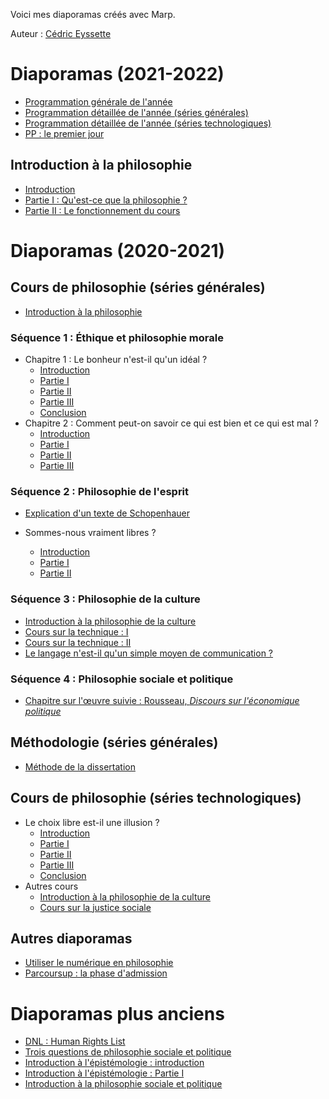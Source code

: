 Voici mes diaporamas créés avec Marp.

Auteur : [Cédric Eyssette](https://eyssette.github.io/)

# Diaporamas (2021-2022)

- [Programmation générale de l'année](https://eyssette.github.io/marp-slides/slides/plan-2021-2022.html)
- [Programmation détaillée de l'année (séries générales)](https://eyssette.github.io/marp-slides/slides/plan-details-2021-2022.html)
- [Programmation détaillée de l'année (séries technologiques)](https://eyssette.github.io/marp-slides/slides/plan-details-techno-2021-2022.html)
- [PP : le premier jour](https://eyssette.github.io/marp-slides/slides/pp21-premier-jour.html)

## Introduction à la philosophie

- [Introduction](introduction-philosophie-21.html)
- [Partie I : Qu'est-ce que la philosophie ?](introduction-philosophie-21-partie-1.html)
- [Partie II : Le fonctionnement du cours](introduction-philosophie-21-partie-2.html)

# Diaporamas (2020-2021)

## Cours de philosophie (séries générales)

- [Introduction à la philosophie](https://eyssette.github.io/marp-slides/slides/introduction-philosophie.html)

### Séquence 1 : Éthique et philosophie morale

- Chapitre 1 : Le bonheur n'est-il qu'un idéal ?
	- [Introduction](https://eyssette.github.io/marp-slides/slides/Le_bonheur_n_est_il_qu_un_ideal-introduction.html)
	- [Partie I](https://eyssette.github.io/marp-slides/slides/Le_bonheur_n_est_il_qu_un_ideal-partieI.html)
	- [Partie II](https://eyssette.github.io/marp-slides/slides/Le_bonheur_n_est_il_qu_un_ideal-partieII.html)
	- [Partie III](https://eyssette.github.io/marp-slides/slides/Le_bonheur_n_est_il_qu_un_ideal-partieIII.html)
	- [Conclusion](https://eyssette.github.io/marp-slides/slides/Le_bonheur_n_est_il_qu_un_ideal-conclusion.html)
- Chapitre 2 : Comment peut-on savoir ce qui est bien et ce qui est mal ?
	- [Introduction](https://eyssette.github.io/marp-slides/slides/Comment_peut_on_savoir_ce_qui_est_bien_et_ce_qui_est_mal-introduction.html)
	- [Partie I](https://eyssette.github.io/marp-slides/slides/Comment_peut_on_savoir_ce_qui_est_bien_et_ce_qui_est_mal-partieI.html)
	- [Partie II](https://eyssette.github.io/marp-slides/slides/Comment_peut_on_savoir_ce_qui_est_bien_et_ce_qui_est_mal-partieII.html)
	- [Partie III](https://eyssette.github.io/marp-slides/slides/Comment_peut_on_savoir_ce_qui_est_bien_et_ce_qui_est_mal-partieIII.html)

### Séquence 2 : Philosophie de l'esprit

- [Explication d'un texte de Schopenhauer](https://eyssette.github.io/marp-slides/slides/Explication_texte_Schopenhauer.html)

- Sommes-nous vraiment libres ?
	- [Introduction](https://eyssette.github.io/marp-slides/slides/Sommes_nous_vraiment_libres-introduction.html)
	- [Partie I](https://eyssette.github.io/marp-slides/slides/Sommes_nous_vraiment_libres-partieI.html)
	- [Partie II](https://eyssette.github.io/marp-slides/slides/Sommes_nous_vraiment_libres-partieII.html)

### Séquence 3 : Philosophie de la culture

- [Introduction à la philosophie de la culture](https://eyssette.github.io/marp-slides/slides/Sequence3-philosophie_de_la_culture.html)
- [Cours sur la technique : I](https://eyssette.github.io/marp-slides/slides/cours-technique-I.html)
- [Cours sur la technique : II](https://eyssette.github.io/marp-slides/slides/cours-technique-II.html)
- [Le langage n'est-il qu'un simple moyen de communication ?](https://eyssette.github.io/marp-slides/slides/Le_langage_est_il_un_simple_moyen_de_communication.html)

### Séquence 4 : Philosophie sociale et politique

- [Chapitre sur l'œuvre suivie : Rousseau, _Discours sur l'économique politique_](https://eyssette.github.io/marp-slides/slides/Rousseau-Discours-sur-l-economie-politique.html)


## Méthodologie (séries générales)

- [Méthode de la dissertation](https://eyssette.github.io/marp-slides/slides/TG-methode-dissertation.html)

## Cours de philosophie (séries technologiques)


- Le choix libre est-il une illusion ?
	- [Introduction](https://eyssette.github.io/marp-slides/slides/Le_choix_libre_est_il_une_illusion-introduction.html)
	- [Partie I](https://eyssette.github.io/marp-slides/slides/Le_choix_libre_est_il_une_illusion-partieI.html)
	- [Partie II](https://eyssette.github.io/marp-slides/slides/Le_choix_libre_est_il_une_illusion-partieII.html)
	- [Partie III](https://eyssette.github.io/marp-slides/slides/Le_choix_libre_est_il_une_illusion-partieIII.html)
	- [Conclusion](https://eyssette.github.io/marp-slides/slides/Le_choix_libre_est_il_une_illusion-conclusion.html)
- Autres cours
	- [Introduction à la philosophie de la culture](https://eyssette.github.io/marp-slides/slides/Sequence2-Philosophie_de_la_culture.html)
	- [Cours sur la justice sociale](https://eyssette.github.io/marp-slides/slides/justice_sociale.html)

## Autres diaporamas

- [Utiliser le numérique en philosophie](https://eyssette.github.io/marp-slides/slides/Formation_numérique.html)
- [Parcoursup : la phase d'admission](https://eyssette.github.io/marp-slides/slides/Parcoursup-phase-admission.html)

# Diaporamas plus anciens

- [DNL : Human Rights List](https://eyssette.github.io/marp-slides/slides/DNL-human-rights-list.html)
- [Trois questions de philosophie sociale et politique](https://eyssette.github.io/marp-slides/slides/Trois-questions-de-philosophie-sociale-et-politique.html)
- [Introduction à l'épistémologie : introduction](https://eyssette.github.io/marp-slides/slides/introduction-epistemologie-intro.html)
- [Introduction à l'épistémologie : Partie I](https://eyssette.github.io/marp-slides/slides/introduction-epistemologie-partie-I.html)
- [Introduction à la philosophie sociale et politique](https://eyssette.github.io/marp-slides/slides/introduction-philosophie-sociale-et-politique.html)